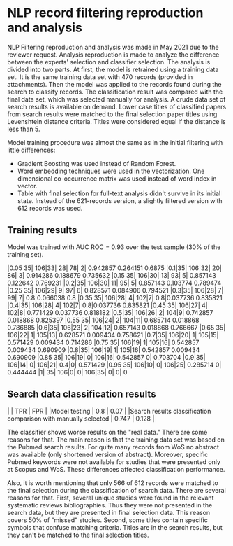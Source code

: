 # NLP record filtering reproduction and analysis

NLP Filtering reproduction and analysis was made in May 2021 due to the reviewer request. Analysis reproduction is made to analyze the difference between the experts' selection and classifier selection. The analysis is divided into two parts. At first, the model is retrained using a training data set. It is the same training data set with 470 records (provided in attachments). Then the model was applied to the records found during the search to classify records. The classification result was compared with the final data set, which was selected manually for analysis. A crude data set of search results is available on demand.  Lower case titles of classified papers from search results were matched to the final selection paper titles using Levenshtein distance criteria. Titles were considered equal if the distance is less than 5.   

Model training procedure was almost the same as in the initial filtering with little differences:

* Gradient Boosting was used instead of Random Forest.
* Word embedding techniques were used in the vectorization. One dimensional co-occurrence matrix was used instead of word index in vector.
* Table with final selection for full-text analysis didn't survive in its initial state. Instead of the 621-records version, a slightly filtered version with 612 records was used.

## Training results

Model was trained with AUC ROC = 0.93 over the test sample (30\% of the training set). 


|0.05   35| 106|33| 28| 78| 2|  0.942857  0.264151  0.6875 
|0.1|35| 106|32| 20| 86| 3|  0.914286  0.188679  0.735632 
|0.15   35| 106|30| 13| 93| 5|  0.857143  0.122642  0.769231 
|0.2|35| 106|30| 11| 95| 5|  0.857143  0.103774  0.789474 
|0.25   35| 106|29| 9|  97| 6|  0.828571  0.084906  0.794521 
|0.3|35| 106|28| 7|  99| 7|  0.8|0.066038  0.8 
|0.35   35| 106|28| 4|  102|7|  0.8|0.037736  0.835821 
|0.4|35| 106|28| 4|  102|7|  0.8|0.037736  0.835821 
|0.45   35| 106|27| 4|  102|8|  0.771429  0.037736  0.818182 
|0.5|35| 106|26| 2|  104|9|  0.742857  0.018868  0.825397 
|0.55   35| 106|24| 2|  104|11| 0.685714  0.018868  0.786885 
|0.6|35| 106|23| 2|  104|12| 0.657143  0.018868  0.766667 
|0.65   35| 106|22| 1|  105|13| 0.628571  0.009434  0.758621 
|0.7|35| 106|20| 1|  105|15| 0.571429  0.009434  0.714286 
|0.75   35| 106|19| 1|  105|16| 0.542857  0.009434  0.690909 
|0.8|35| 106|19| 1|  105|16| 0.542857  0.009434  0.690909 
|0.85   35| 106|19| 0|  106|16| 0.542857  0|  0.703704 
|0.9|35| 106|14| 0|  106|21| 0.4|0|  0.571429 
|0.95   35| 106|10| 0|  106|25| 0.285714  0|  0.444444 
|1|  35| 106|0|  0|  106|35| 0|  0|  0 

## Search data classification results


| | TPR | FPR |
|Model testing | 0.8  | 0.07 |
|Search results classification comparison with manually selected | 0.747 | 0.128 |

The classifier shows worse results on the "real data." There are some reasons for that. The main reason is that the training data set was based on the Pubmed search results.  For quite many records from WoS no abstract was available (only shortened version of abstract). Moreover, specific Pubmed keywords were not available for studies that were presented only at Scopus and WoS. These differences affected classification performance.

Also, it is worth mentioning that only 566 of 612 records were matched to the final selection during the classification of search data. There are several reasons for that.  First, several unique studies were found in the relevant systematic reviews bibliographies. Thus they were not presented in the search data, but they are presented in final selection data. This reason covers 50\% of "missed" studies. Second, some titles contain specific symbols that confuse matching criteria. Titles are in the search results, but they can't be matched to the final selection titles.
